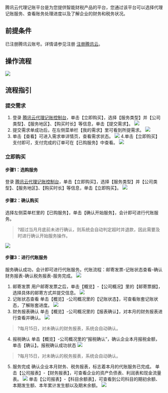 

腾讯云代理记账平台是为您提供智能财税产品的平台，您通过该平台可以选择代理记账服务、查看账务处理进度以及了解企业的财务和税务状况。

## 前提条件

已注册腾讯云账号。详情请参见注册 [注册腾讯云](https://cloud.tencent.com/document/product/1263/46191)。

## 操作流程

![](https://main.qcloudimg.com/raw/755f4ef700fe007e4af95c0cd131d0a9.png)

## 流程指引

### 提交需求

1. 登录 [腾讯云代理记账控制台](https://console.cloud.tencent.com/ab)，单击【立即购买】，选择【服务类型】并【公司类型】、【服务地区】、【购买时长】等信息，单击【提交需求】。
![](https://main.qcloudimg.com/raw/d4b4f8832282851875e66259ee0db508.jpg)
2. 提交需求单成功后，在左侧菜单栏【我的需求】里可看到所提需求。
![](https://main.qcloudimg.com/raw/403c6307806674b946de201a7045a31d.jpg)
3. 单击【查看】可进入需求单详情页，查看需求状态。
![](https://main.qcloudimg.com/raw/89c3723bd0578668e208499ec2aaf1ea.jpg)
4.单击【立即购买】支付即可，支付完成的订单可在【已购服务】中查看。
![](https://main.qcloudimg.com/raw/bc0f5f3b363b9dc4559a1a2f4a921726.png)

### 立即购买

#### 步骤1：选购服务

登录 [腾讯云代理记账控制台](https://console.cloud.tencent.com/ab)，单击【立即购买】，选择【服务类型】并【公司类型】、【服务地区】、【购买时长】等信息，单击【立即购买】。
![](https://main.qcloudimg.com/raw/d4b4f8832282851875e66259ee0db508.jpg)
<span id="test2"></span> 
#### 步骤2：确认购买

选择左侧菜单栏里的【已购服务】，单击【确认开始服务】，会计即可进行代账服务。
>?超过当月月底前未进行确认，则系统会自动判定超时并退款，因此需要及时进行确认开始服务操作。
>
![](https://main.qcloudimg.com/raw/d82c94419230bbee1fc9afb8ba1cc872.png)
#### 步骤3：进行代账服务
服务确认成功，会计即可进行代账服务。代账流程：邮寄发票-记账状态查看-确认财务报表-确认税务报表-服务完成。
![](https://main.qcloudimg.com/raw/7d5e5cf69b0301dbe2fab12d1fcd59bf.png)
<span id="test31"></span> 
1. 邮寄发票
用户邮寄发票之后，单击【概览】-【公司概况】里的【邮寄票据】，选择具体的邮寄方式并提交信息。
![](https://main.qcloudimg.com/raw/25f235907515ef9f027be9c1a1268116.png)
<span id="test32"></span> 
2. 记账状态查看
单击【概览】-公司概况里的【记账状态】，可查看账套记账状态，了解账套进度。
![](https://main.qcloudimg.com/raw/b5690d0f397e14dcc67a87395ada4828.png)
<span id="test33"></span> 
3. 财务报表确认
单击【概览】-公司概况里的【报表确认】，对本月的财务报表进行查看并确认。
![](https://main.qcloudimg.com/raw/2903c6fe948c43e9f59a546117b5f4a1.png)
>?每月15日，对未确认的财务报表，系统会自动确认。
<span id="test34"></span> 
4. 报税确认
单击【概览】-公司概况里的“报税确认”，确认企业本月报税金额，单击【确认】。报税确认成功状态
![](https://main.qcloudimg.com/raw/52169d92d29e21be0c8cf9d0e13bb249.png)
>?每月15日，对未确认的税务报表，系统会自动确认。
<span id="test35"></span> 
5. 服务完成
确认企业本月财务、税务报表，标志着本月的代账服务已完成。
单击【公司报表】-【财务报表】，可查看企业的资产负债表、利润表和现金流量表。
![](https://main.qcloudimg.com/raw/bf65dd0428052f00c55934f0a3c8e76f.png)
单击【公司报表】-【科目余额表】，可查看到公司科目的期初余额、本期发生额、本年累计发生额以及期末余额。
![](https://main.qcloudimg.com/raw/c7187ca8571989d4edd39e1b32120683.png)

